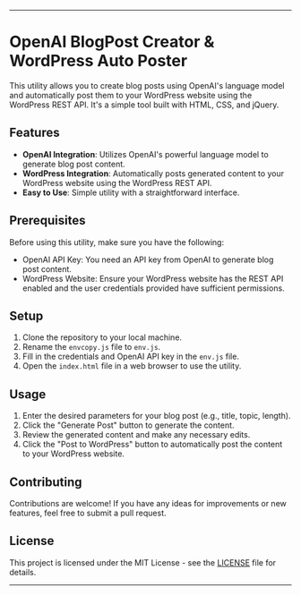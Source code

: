 
---

# OpenAI BlogPost Creator & WordPress Auto Poster

This utility allows you to create blog posts using OpenAI's language model and automatically post them to your WordPress website using the WordPress REST API. It's a simple tool built with HTML, CSS, and jQuery.

## Features

- **OpenAI Integration**: Utilizes OpenAI's powerful language model to generate blog post content.
- **WordPress Integration**: Automatically posts generated content to your WordPress website using the WordPress REST API.
- **Easy to Use**: Simple utility with a straightforward interface.

## Prerequisites

Before using this utility, make sure you have the following:

- OpenAI API Key: You need an API key from OpenAI to generate blog post content.
- WordPress Website: Ensure your WordPress website has the REST API enabled and the user credentials provided have sufficient permissions.

## Setup

1. Clone the repository to your local machine.
2. Rename the `envcopy.js` file to `env.js`.
3. Fill in the credentials and OpenAI API key in the `env.js` file.
4. Open the `index.html` file in a web browser to use the utility.

## Usage

1. Enter the desired parameters for your blog post (e.g., title, topic, length).
2. Click the "Generate Post" button to generate the content.
3. Review the generated content and make any necessary edits.
4. Click the "Post to WordPress" button to automatically post the content to your WordPress website.

## Contributing

Contributions are welcome! If you have any ideas for improvements or new features, feel free to submit a pull request.

## License

This project is licensed under the MIT License - see the [LICENSE](LICENSE) file for details.

---